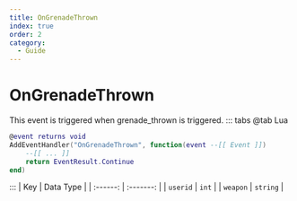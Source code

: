 ```yaml
---
title: OnGrenadeThrown
index: true
order: 2
category:
  - Guide
---
```


# OnGrenadeThrown
This event is triggered when grenade_thrown is triggered.
::: tabs
@tab Lua
```lua
@event returns void
AddEventHandler("OnGrenadeThrown", function(event --[[ Event ]])
    --[[ ... ]]
    return EventResult.Continue
end)
```

:::
|    Key   | Data Type |
| :------: | :-------: |
| `userid` |   `int`   |
| `weapon` |  `string` |